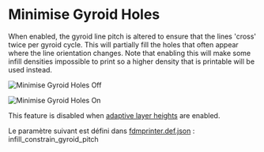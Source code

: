 # Minimise Gyroid Holes

When enabled, the gyroid line pitch is altered to ensure that the lines 'cross' twice per gyroid cycle. This will partially fill the holes that often appear where the line orientation changes. Note that enabling this will make some infill densities impossible to print so a higher density that is printable will be used instead. 

![Minimise Gyroid Holes Off](../images-mb/infill_constrain_gyroid_pitch_off.png)

![Minimise Gyroid Holes On](../images-mb/infill_constrain_gyroid_pitch_on.png)

This feature is disabled when [adaptive layer heights](../experimental/adaptive_layer_height_enabled.md) are enabled.

Le paramètre suivant est défini dans [fdmprinter.def.json](https://github.com/smartavionics/Cura/blob/mb-master/resources/definitions/fdmprinter.def.json) : infill_constrain_gyroid_pitch

